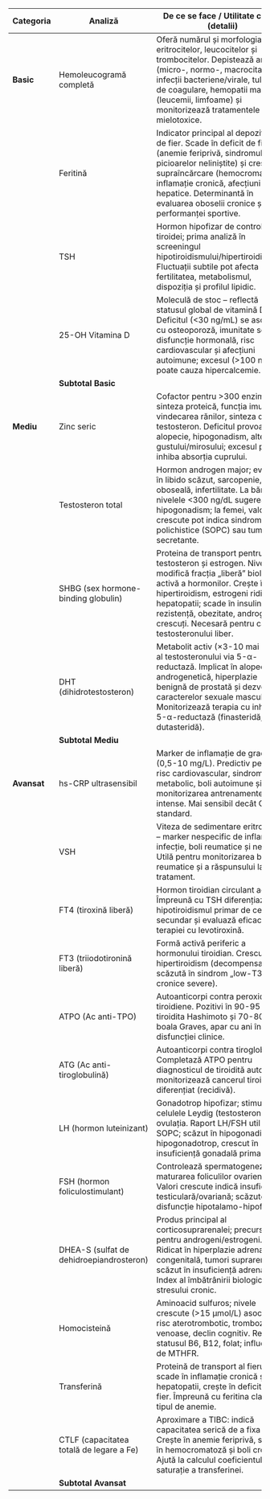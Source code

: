 | Categoria   | Analiză                                  | De ce se face / Utilitate clinică (detalii)                                                                                                                                                                                                                                                   | Preț (lei) |
| ----------- | ---------------------------------------- | --------------------------------------------------------------------------------------------------------------------------------------------------------------------------------------------------------------------------------------------------------------------------------------------- | ---------: |
| **Basic**   | Hemoleucogramă completă                  | Oferă numărul și morfologia eritrocitelor, leucocitelor și trombocitelor. Depistează anemiile (micro-, normo-, macrocitare), infecții bacteriene/virale, tulburări de coagulare, hemopatii maligne (leucemii, limfoame) și monitorizează tratamentele mielotoxice.                            |         38 |
|             | Feritină                                 | Indicator principal al depozitelor de fier. Scade în deficit de fier (anemie feriprivă, sindromul picioarelor neliniștite) și crește în supraîncărcare (hemocromatoză), inflamație cronică, afecțiuni hepatice. Determinantă în evaluarea oboselii cronice și performanței sportive.          |         51 |
|             | TSH                                      | Hormon hipofizar de control al tiroidei; prima analiză în screeningul hipotiroidismului/hipertiroidismului. Fluctuații subtile pot afecta fertilitatea, metabolismul, dispoziția și profilul lipidic.                                                                                         |         47 |
|             | 25-OH Vitamina D                         | Moleculă de stoc – reflectă statusul global de vitamină D. Deficitul (<30 ng/mL) se asociază cu osteoporoză, imunitate scăzută, disfuncție hormonală, risc cardiovascular și afecțiuni autoimune; excesul (>100 ng/mL) poate cauza hipercalcemie.                                             |        115 |
|             | **Subtotal Basic**                       |                                                                                                                                                                                                                                                                                               |    **251** |
| **Mediu**   | Zinc seric                               | Cofactor pentru >300 enzime: sinteza proteică, funcția imună, vindecarea rănilor, sinteza de testosteron. Deficitul provoacă alopecie, hipogonadism, alterarea gustului/mirosului; excesul poate inhiba absorția cuprului.                                                                    |        115 |
|             | Testosteron total                        | Hormon androgen major; evaluare în libido scăzut, sarcopenie, oboseală, infertilitate. La bărbați, nivelele <300 ng/dL sugerează hipogonadism; la femei, valori crescute pot indica sindrom ovare polichistice (SOPC) sau tumori secretante.                                                  |         39 |
|             | SHBG (sex hormone-binding globulin)      | Proteina de transport pentru testosteron și estrogen. Nivelele modifică fracția „liberă” biologic activă a hormonilor. Crește în hipertiroidism, estrogeni ridicați, hepatopatii; scade în insulin-rezistență, obezitate, androgeni crescuți. Necesară pentru calculul testosteronului liber. |         61 |
|             | DHT (dihidrotestosteron)                 | Metabolit activ (×3-10 mai potent) al testosteronului via 5-α-reductază. Implicat în alopecie androgenetică, hiperplazie benignă de prostată și dezvoltarea caracterelor sexuale masculine. Monitorizează terapia cu inhibitori 5-α-reductază (finasteridă, dutasteridă).                     |        163 |
|             | **Subtotal Mediu**                       |                                                                                                                                                                                                                                                                                               |    **378** |
| **Avansat** | hs-CRP ultrasensibil                     | Marker de inflamație de grad mic (0,5-10 mg/L). Predictiv pentru risc cardiovascular, sindrom metabolic, boli autoimune și monitorizarea antrenamentelor intense. Mai sensibil decât CRP standard.                                                                                            |         48 |
|             | VSH                                      | Viteza de sedimentare eritrocitară – marker nespecific de inflamație, infecție, boli reumatice și neoplazii. Utilă pentru monitorizarea bolii reumatice și a răspunsului la tratament.                                                                                                        |         22 |
|             | FT4 (tiroxină liberă)                    | Hormon tiroidian circulant activ. Împreună cu TSH diferențiază hipotiroidismul primar de cel secundar și evaluază eficacitatea terapiei cu levotiroxină.                                                                                                                                      |         45 |
|             | FT3 (triiodotironină liberă)             | Formă activă periferic a hormonului tiroidian. Crescută în hipertiroidism (decompensat), scăzută în sindrom „low-T3” (boli cronice severe).                                                                                                                                                   |         45 |
|             | ATPO (Ac anti-TPO)                       | Autoanticorpi contra peroxidazei tiroidiene. Pozitivi în 90-95 % din tiroidita Hashimoto și 70-80 % din boala Graves, apar cu ani înaintea disfuncției clinice.                                                                                                                               |         58 |
|             | ATG (Ac anti-tiroglobulină)              | Autoanticorpi contra tiroglobulinei. Completază ATPO pentru diagnosticul de tiroidită autoimună; monitorizează cancerul tiroidian diferențiat (recidivă).                                                                                                                                     |         56 |
|             | LH (hormon luteinizant)                  | Gonadotrop hipofizar; stimulează celulele Leydig (testosteron) și ovulația. Raport LH/FSH util în SOPC; scăzut în hipogonadism hipogonadotrop, crescut în insuficiență gonadală primară.                                                                                                      |         49 |
|             | FSH (hormon foliculostimulant)           | Controlează spermatogeneza și maturarea foliculilor ovarieni. Valori crescute indică insuficiență testiculară/ovariană; scăzute – disfuncție hipotalamo-hipofizară.                                                                                                                           |         30 |
|             | DHEA-S (sulfat de dehidroepiandrosteron) | Produs principal al corticosuprarenalei; precursor pentru androgeni/estrogeni. Ridicat în hiperplazie adrenală congenitală, tumori suprarenale; scăzut în insuficiență adrenală. Index al îmbătrânirii biologice și al stresului cronic.                                                      |         56 |
|             | Homocisteină                             | Aminoacid sulfuros; nivele crescute (>15 µmol/L) asociate cu risc aterotrombotic, tromboze venoase, declin cognitiv. Reflectă statusul B6, B12, folat; influențat de MTHFR.                                                                                                                   |        146 |
|             | Transferină                              | Proteină de transport al fierului; scade în inflamație cronică și hepatopatii, crește în deficit de fier. Împreună cu feritina clarifică tipul de anemie.                                                                                                                                     |         36 |
|             | CTLF (capacitatea totală de legare a Fe) | Aproximare a TIBC: indică capacitatea serică de a fixa Fe. Crește în anemie feriprivă, scade în hemocromatoză și boli cronice. Ajută la calculul coeficientului de saturație a transferinei.                                                                                                  |         49 |
|             | **Subtotal Avansat**                     |                                                                                                                                                                                                                                                                                               |    **640** |
